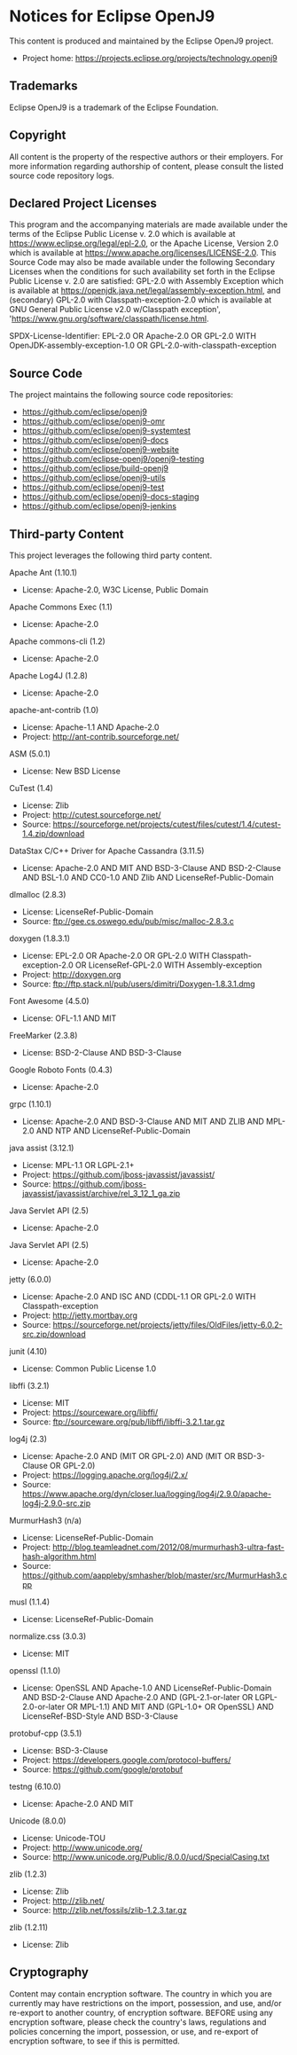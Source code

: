 # Notices for Eclipse OpenJ9

This content is produced and maintained by the Eclipse OpenJ9 project.

* Project home: https://projects.eclipse.org/projects/technology.openj9

## Trademarks

 Eclipse OpenJ9 is a trademark of the Eclipse Foundation.

## Copyright

All content is the property of the respective authors or their employers. For
more information regarding authorship of content, please consult the listed
source code repository logs.

## Declared Project Licenses

This program and the accompanying materials are made available under the terms
of the Eclipse Public License v. 2.0 which is available at
https://www.eclipse.org/legal/epl-2.0, or the Apache License, Version 2.0 which
is available at https://www.apache.org/licenses/LICENSE-2.0. This Source Code
may also be made available under the following Secondary Licenses when the
conditions for such availability set forth in the Eclipse Public License v. 2.0
are satisfied: GPL-2.0 with Assembly Exception which is available at
https://openjdk.java.net/legal/assembly-exception.html, and (secondary) GPL-2.0
with Classpath-exception-2.0 which is available at GNU General Public License
v2.0 w/Classpath exception',
'https://www.gnu.org/software/classpath/license.html.

SPDX-License-Identifier: EPL-2.0 OR Apache-2.0 OR GPL-2.0 WITH
OpenJDK-assembly-exception-1.0 OR GPL-2.0-with-classpath-exception

## Source Code

The project maintains the following source code repositories:

* https://github.com/eclipse/openj9
* https://github.com/eclipse/openj9-omr
* https://github.com/eclipse/openj9-systemtest
* https://github.com/eclipse/openj9-docs
* https://github.com/eclipse/openj9-website
* https://github.com/eclipse-openj9/openj9-testing
* https://github.com/eclipse/build-openj9
* https://github.com/eclipse/openj9-utils
* https://github.com/eclipse/openj9-test
* https://github.com/eclipse/openj9-docs-staging
* https://github.com/eclipse/openj9-jenkins

## Third-party Content

This project leverages the following third party content.

Apache Ant (1.10.1)

* License: Apache-2.0, W3C License, Public Domain

Apache Commons Exec (1.1)

* License: Apache-2.0 

Apache commons-cli (1.2)

* License: Apache-2.0 

Apache Log4J (1.2.8)

* License: Apache-2.0 

apache-ant-contrib (1.0)

* License: Apache-1.1 AND Apache-2.0
* Project: http://ant-contrib.sourceforge.net/

ASM (5.0.1)

* License: New BSD License

CuTest (1.4)

* License: Zlib
* Project: http://cutest.sourceforge.net/
* Source:
   https://sourceforge.net/projects/cutest/files/cutest/1.4/cutest-1.4.zip/download

DataStax C/C++ Driver for Apache Cassandra (3.11.5)

* License: Apache-2.0 AND MIT AND BSD-3-Clause AND BSD-2-Clause AND BSL-1.0 AND
   CC0-1.0 AND Zlib AND LicenseRef-Public-Domain

dlmalloc (2.8.3)

* License: LicenseRef-Public-Domain
* Source: ftp://gee.cs.oswego.edu/pub/misc/malloc-2.8.3.c

doxygen (1.8.3.1)

* License: EPL-2.0 OR Apache-2.0 OR GPL-2.0 WITH Classpath-exception-2.0 OR
   LicenseRef-GPL-2.0 WITH Assembly-exception
* Project: http://doxygen.org
* Source: ftp://ftp.stack.nl/pub/users/dimitri/Doxygen-1.8.3.1.dmg

Font Awesome (4.5.0)

* License: OFL-1.1 AND MIT

FreeMarker (2.3.8)

* License: BSD-2-Clause AND BSD-3-Clause

Google Roboto Fonts (0.4.3)

* License: Apache-2.0 

grpc (1.10.1)

* License: Apache-2.0 AND BSD-3-Clause AND MIT AND ZLIB AND MPL-2.0 AND NTP AND
   LicenseRef-Public-Domain

java assist (3.12.1)

* License: MPL-1.1 OR LGPL-2.1+
* Project: https://github.com/jboss-javassist/javassist/
* Source:
   https://github.com/jboss-javassist/javassist/archive/rel_3_12_1_ga.zip

Java Servlet API (2.5)

* License: Apache-2.0 

Java Servlet API (2.5)

* License: Apache-2.0 

jetty (6.0.0)

* License: Apache-2.0 AND ISC AND (CDDL-1.1 OR GPL-2.0 WITH Classpath-exception
* Project: http://jetty.mortbay.org
* Source:
   https://sourceforge.net/projects/jetty/files/OldFiles/jetty-6.0.2-src.zip/download

junit (4.10)

* License: Common Public License 1.0

libffi (3.2.1)

* License: MIT
* Project: https://sourceware.org/libffi/
* Source: ftp://sourceware.org/pub/libffi/libffi-3.2.1.tar.gz

log4j (2.3)

* License: Apache-2.0 AND (MIT OR GPL-2.0) AND (MIT OR BSD-3-Clause OR GPL-2.0)
* Project: https://logging.apache.org/log4j/2.x/
* Source:
   https://www.apache.org/dyn/closer.lua/logging/log4j/2.9.0/apache-log4j-2.9.0-src.zip

MurmurHash3 (n/a)

* License: LicenseRef-Public-Domain
* Project:
   http://blog.teamleadnet.com/2012/08/murmurhash3-ultra-fast-hash-algorithm.html
* Source: https://github.com/aappleby/smhasher/blob/master/src/MurmurHash3.cpp

musl (1.1.4)

* License: LicenseRef-Public-Domain

normalize.css (3.0.3)

* License: MIT

openssl (1.1.0)

* License: OpenSSL AND Apache-1.0 AND LicenseRef-Public-Domain AND BSD-2-Clause
   AND Apache-2.0 AND (GPL-2.1-or-later OR LGPL-2.0-or-later OR MPL-1.1) AND MIT
   AND (GPL-1.0+ OR OpenSSL) AND LicenseRef-BSD-Style AND BSD-3-Clause

protobuf-cpp (3.5.1)

* License: BSD-3-Clause
* Project: https://developers.google.com/protocol-buffers/
* Source: https://github.com/google/protobuf

testng (6.10.0)

* License: Apache-2.0 AND MIT

Unicode (8.0.0)

* License: Unicode-TOU
* Project: http://www.unicode.org/
* Source: http://www.unicode.org/Public/8.0.0/ucd/SpecialCasing.txt

zlib (1.2.3)

* License: Zlib
* Project: http://zlib.net/
* Source: http://zlib.net/fossils/zlib-1.2.3.tar.gz

zlib (1.2.11)

* License: Zlib

## Cryptography

Content may contain encryption software. The country in which you are currently
may have restrictions on the import, possession, and use, and/or re-export to
another country, of encryption software. BEFORE using any encryption software,
please check the country's laws, regulations and policies concerning the import,
possession, or use, and re-export of encryption software, to see if this is
permitted.
